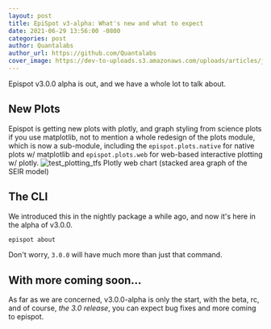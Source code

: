 ```yaml
---
layout: post
title: EpiSpot v3-alpha: What's new and what to expect
date: 2021-06-29 13:56:00 -0800
categories: post
author: Quantalabs
author_url: https://github.com/Quantalabs
cover_image: https://dev-to-uploads.s3.amazonaws.com/uploads/articles/j12tmjd19mckr6emfzm0.png
---
```


Epispot v3.0.0 alpha is out, and we have a whole lot to talk about.

## New Plots
Epispot is getting new plots with plotly, and graph styling from science plots if you use matplotlib, not to mention a whole redesign of the plots module, which is now a sub-module, including the `epispot.plots.native` for native plots w/ matplotlib and `epispot.plots.web` for web-based interactive plotting w/ plotly. 
![test_plotting_tfs](https://user-images.githubusercontent.com/46249765/122470333-c8fa4b80-cf72-11eb-8c05-b60243ff6a39.png)
Plotly web chart (stacked area graph of the SEIR model)


## The CLI
We introduced this in the nightly package a while ago, and now it's here in the alpha of v3.0.0. 
```sh
epispot about 
```
Don't worry, `3.0.0` will have much more than just that command.

## With more coming soon...
As far as we are concerned, v3.0.0-alpha is only the start, with the beta, rc, and of course, _the 3.0 release_, you can expect bug fixes and more coming to epispot.
